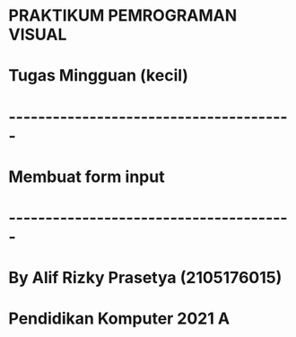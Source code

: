 # PRAKTIKUM PEMROGRAMAN VISUAL
# Tugas Mingguan (kecil)

# ---------------------------------------

# Membuat form input

# ---------------------------------------

# By Alif Rizky Prasetya (2105176015)
# Pendidikan Komputer 2021 A